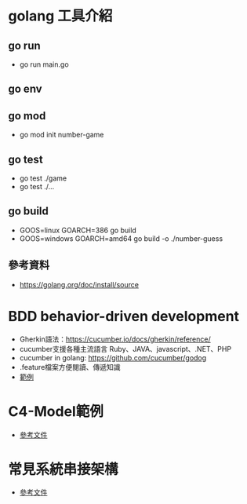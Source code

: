 # golang 工具介紹
## go run 
* go run main.go
## go env
## go mod
* go mod init number-game 
## go test
* go test ./game
* go test ./... 
## go build
* GOOS=linux GOARCH=386 go build
* GOOS=windows GOARCH=amd64 go build -o ./number-guess
## 參考資料
* https://golang.org/doc/install/source

# BDD behavior-driven development
* Gherkin語法：https://cucumber.io/docs/gherkin/reference/
* cucumber支援各種主流語言 Ruby、JAVA、javascript、.NET、PHP
* cucumber in golang: https://github.com/cucumber/godog
* .feature檔案方便閱讀、傳遞知識
* [範例](./game/features/game.feature)

# C4-Model範例
* [參考文件](./svcnotify/docs/c4.MD)

# 常見系統串接架構
* [參考文件](./api-server/arch.MD) 